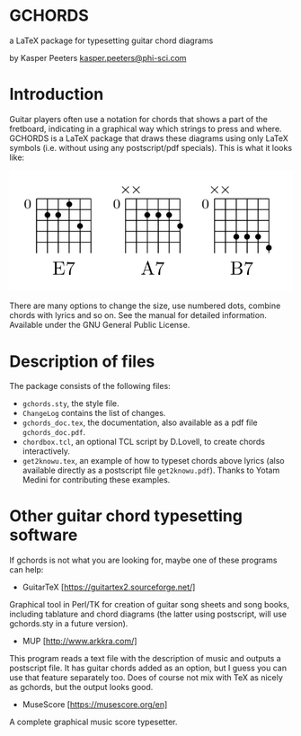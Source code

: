 GCHORDS
=======

a LaTeX package for typesetting guitar chord diagrams

by Kasper Peeters <kasper.peeters@phi-sci.com>

# Introduction

Guitar players often use a notation for chords that shows a part of
the fretboard, indicating in a graphical way which strings to press
and where. GCHORDS is a LaTeX package that draws these diagrams using
only LaTeX symbols (i.e. without using any postscript/pdf
specials). This is what it looks like: 

![sample chords](sample.png?raw=true "Sample chords")

There are many options to change the size, use numbered dots, combine
chords with lyrics and so on. See the manual for detailed
information. Available under the GNU General Public License.


# Description of files

The package consists of the following files:

* `gchords.sty`, the style file. 
* `ChangeLog` contains the list of changes.
* `gchords_doc.tex`, the documentation, also available as a pdf file
`gchords_doc.pdf`.
* `chordbox.tcl`, an optional TCL script by D.Lovell, to create chords
  interactively.
* `get2knowu.tex`, an example of how to typeset chords above lyrics
  (also available directly as a postscript file
  `get2knowu.pdf`). Thanks to Yotam Medini for contributing these
  examples.


# Other guitar chord typesetting software

If gchords is not what you are looking for, maybe one of these
programs can help:

* GuitarTeX [https://guitartex2.sourceforge.net/]
 
 Graphical tool in Perl/TK for creation of guitar song sheets and song
 books, including tablature and chord diagrams (the latter using
 postscript, will use gchords.sty in a future version).
 
* MUP [http://www.arkkra.com/]
 
 This program reads a text file with the description of music and
 outputs a postscript file. It has guitar chords added as an option,
 but I guess you can use that feature separately too. Does of course
 not mix with TeX as nicely as gchords, but the output looks good.
 
* MuseScore [https://musescore.org/en]
  
 A complete graphical music score typesetter.




